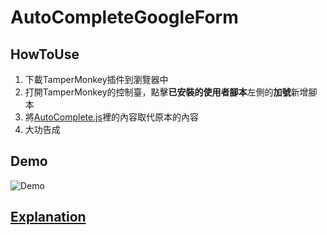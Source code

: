 # AutoCompleteGoogleForm

## HowToUse

1. 下載TamperMonkey插件到瀏覽器中
2. 打開TamperMonkey的控制臺，點擊**已安裝的使用者腳本**左側的**加號**新增腳本
3. 將[AutoComplete.js](https://github.com/zen8841/AutoCompleteGoogleForm/blob/main/AutoComplete.js)裡的內容取代原本的內容
4. 大功告成

## Demo

![Demo](https://github.com/zen8841/AutoCompleteGoogleForm/blob/main/Demo/Demo.gif)

## [Explanation](https://github.com/zen8841/AutoCompleteGoogleForm/blob/main/Explanation.md)


